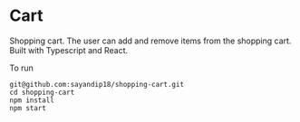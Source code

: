 # Cart

Shopping cart. The user can add and remove items from the shopping cart. Built with Typescript and React.

To run 
```
git@github.com:sayandip18/shopping-cart.git
cd shopping-cart
npm install
npm start
```
